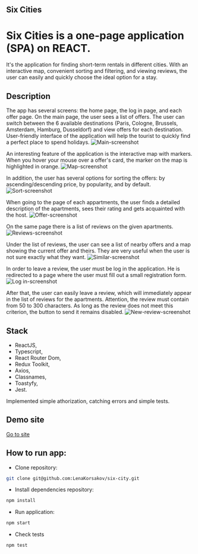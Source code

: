 ## Six Cities
# Six Cities is a one-page application (SPA) on REACT.
It's the application for finding short-term rentals in different cities. With an interactive map, convenient sorting and filtering, and viewing reviews, the user can easily and quickly choose the ideal option for a stay.

## Description
The app has several screens: the home page, the log in page, and each offer page.
On the main page, the user sees a list of offers. The user can switch between the 6 available destinations (Paris, Cologne, Brussels, Amsterdam, Hamburg, Dusseldorf) and view offers for each destination. User-friendly interface of the application will help the tourist to quickly find a perfect place to spend holidays.
![Main-screenshot](https://github.com/LenaKorsakov/six-cities/blob/master/project/screenshots/main-screenshot.png)

An interesting feature of the application is the interactive map with markers. When you hover your mouse over a offer's card, the marker on the map is highlighted in orange.
![Map-screenshot](https://github.com/LenaKorsakov/six-cities/blob/master/project/screenshots/map-screenshot.png)

In addition, the user has several options for sorting the offers: by ascending/descending price, by popularity, and by default.
![Sort-screenshot](https://github.com/LenaKorsakov/six-cities/blob/master/project/screenshots/sort-screenshot.png)

When going to the page of each appartments, the user finds a detailed description of the apartments, sees their rating and gets acquainted with the host.
![Offer-screenshot](https://github.com/LenaKorsakov/six-cities/blob/master/project/screenshots/offer-screenshot.png)

On the same page there is a list of reviews on the given apartments.
![Reviews-screenshot](https://github.com/LenaKorsakov/six-cities/blob/master/project/screenshots/reviews-screenshot.png)

Under the list of reviews, the user can see a list of nearby offers and a map showing the current offer and theirs. They are very useful when the user is not sure exactly what they want.
![Similar-screenshot](https://github.com/LenaKorsakov/six-cities/blob/master/project/screenshots/similar-screenshot.png)

In order to leave a review, the user must be log in the application. He is redirected to a page where the user must fill out a small registration form. 
![Log in-screenshot](https://github.com/LenaKorsakov/six-cities/blob/master/project/screenshots/log-in-screenshot.png)

After that, the user can easily leave a review, which will immediately appear in the list of reviews for the apartments. Attention, the review must contain from 50 to 300 characters. As long as the review does not meet this criterion, the button to send it remains disabled.
![New-review-screenshot](https://github.com/LenaKorsakov/six-cities/blob/master/project/screenshots/new-review-screenshot.png)


## Stack
- ReactJS,
- Typescript,
- React Router Dom,
- Redux Toolkit,
- Axios,
- Classnames,
- Toastyfy,
- Jest.

Implemented simple athorization, catching errors and simple tests.
## Demo site
<a href="https://six-cities-korsakova.vercel.app/">Go to site</a>

## How to run app:

- Clone repository:
```bash
git clone git@github.com:LenaKorsakov/six-city.git
```

- Install dependencies repository:

```bash
npm install
```

- Run application:

```bash
npm start
```

- Check tests
```bash
npm test
```
